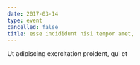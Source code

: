 ```yaml
---
date: 2017-03-14
type: event
cancelled: false
title: esse incididunt nisi tempor amet,
---
```

Ut adipiscing exercitation proident, qui et